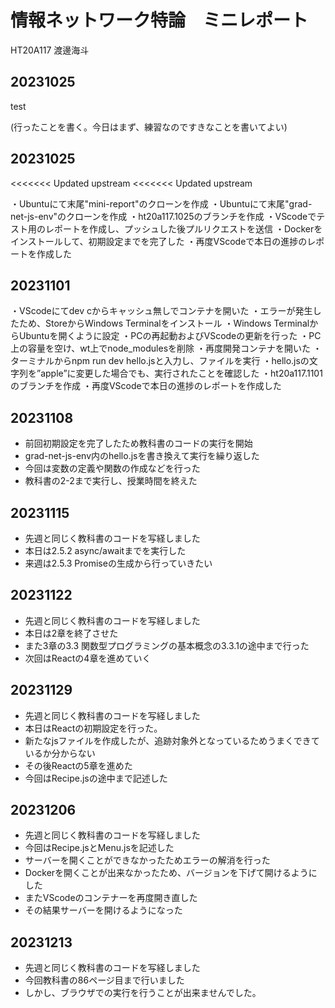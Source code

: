 # 情報ネットワーク特論　ミニレポート

HT20A117 渡邊海斗

## 20231025

test

(行ったことを書く。今日はまず、練習なのですきなことを書いてよい)

## 20231025
<<<<<<< Updated upstream
<<<<<<< Updated upstream

・Ubuntuにて末尾"mini-report"のクローンを作成
・Ubuntuにて末尾"grad-net-js-env"のクローンを作成
・ht20a117.1025のブランチを作成
・VScodeでテスト用のレポートを作成し、プッシュした後プルリクエストを送信
・Dockerをインストールして、初期設定までを完了した
・再度VScodeで本日の進捗のレポートを作成した

## 20231101

・VScodeにてdev cからキャッシュ無しでコンテナを開いた
・エラーが発生したため、StoreからWindows Terminalをインストール
・Windows TerminalからUbuntuを開くように設定
・PCの再起動およびVScodeの更新を行った
・PC上の容量を空け、wt上でnode_modulesを削除
・再度開発コンテナを開いた
・ターミナルからnpm run dev hello.jsと入力し、ファイルを実行
・hello.jsの文字列を”apple”に変更した場合でも、実行されたことを確認した
・ht20a117.1101のブランチを作成
・再度VScodeで本日の進捗のレポートを作成した

## 20231108
 
- 前回初期設定を完了したため教科書のコードの実行を開始
- grad-net-js-env内のhello.jsを書き換えて実行を繰り返した
- 今回は変数の定義や関数の作成などを行った
- 教科書の2-2まで実行し、授業時間を終えた

## 20231115
 
- 先週と同じく教科書のコードを写経しました
- 本日は2.5.2 async/awaitまでを実行した
- 来週は2.5.3 Promiseの生成から行っていきたい

## 20231122
 
- 先週と同じく教科書のコードを写経しました
- 本日は2章を終了させた
- また3章の3.3 関数型プログラミングの基本概念の3.3.1の途中まで行った
- 次回はReactの4章を進めていく

## 20231129
 
- 先週と同じく教科書のコードを写経しました
- 本日はReactの初期設定を行った。
- 新たなjsファイルを作成したが、追跡対象外となっているためうまくできているか分からない
- その後Reactの5章を進めた
- 今回はRecipe.jsの途中まで記述した

## 20231206
 
- 先週と同じく教科書のコードを写経しました
- 今回はRecipe.jsとMenu.jsを記述した
- サーバーを開くことができなかったためエラーの解消を行った
- Dockerを開くことが出来なかったため、バージョンを下げて開けるようにした
- またVScodeのコンテナーを再度開き直した
- その結果サーバーを開けるようになった

## 20231213
 
- 先週と同じく教科書のコードを写経しました
- 今回教科書の86ページ目まで行いました
- しかし、ブラウザでの実行を行うことが出来ませんでした。
